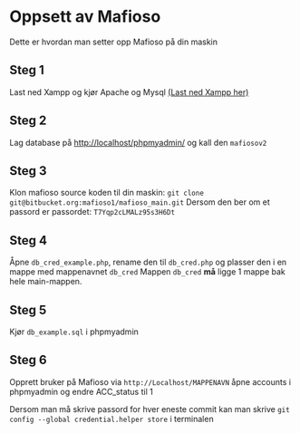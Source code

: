 # Oppsett av Mafioso 
Dette er hvordan man setter opp Mafioso på din maskin

## Steg 1
Last ned Xampp og kjør Apache og Mysql [(Last ned Xampp her)](https://www.apachefriends.org/index.html)

## Steg 2
Lag database på [http://localhost/phpmyadmin/](http://localhost/phpmyadmin/) og kall den ```mafiosov2```

## Steg 3
Klon mafioso source koden til din maskin:
```git clone git@bitbucket.org:mafioso1/mafioso_main.git```
Dersom den ber om et passord er passordet: ```T7Yqp2cLMALz95s3H6Dt```

## Steg 4
Åpne ```db_cred_example.php```, rename den til ```db_cred.php``` og plasser den i en mappe med mappenavnet ```db_cred```
Mappen ```db_cred``` **må** ligge 1 mappe bak hele main-mappen.

## Steg 5
Kjør ```db_example.sql``` i phpmyadmin

## Steg 6
Opprett bruker på Mafioso via ```http://Localhost/MAPPENAVN``` åpne accounts i phpmyadmin og endre ACC_status til 1

Dersom man må skrive passord for hver eneste commit kan man skrive ```git config --global credential.helper store``` i terminalen